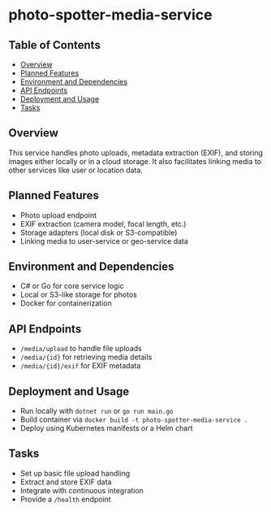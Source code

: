 # photo-spotter-media-service

## Table of Contents
- [Overview](#overview)
- [Planned Features](#planned-features)
- [Environment and Dependencies](#environment-and-dependencies)
- [API Endpoints](#api-endpoints)
- [Deployment and Usage](#deployment-and-usage)
- [Tasks](#tasks)

## Overview
This service handles photo uploads, metadata extraction (EXIF), and storing images either locally or in a cloud storage. It also facilitates linking media to other services like user or location data.

## Planned Features
- Photo upload endpoint
- EXIF extraction (camera model, focal length, etc.)
- Storage adapters (local disk or S3-compatible)
- Linking media to user-service or geo-service data

## Environment and Dependencies
- C# or Go for core service logic
- Local or S3-like storage for photos
- Docker for containerization

## API Endpoints
- `/media/upload` to handle file uploads
- `/media/{id}` for retrieving media details
- `/media/{id}/exif` for EXIF metadata

## Deployment and Usage
- Run locally with `dotnet run` or `go run main.go`
- Build container via `docker build -t photo-spotter-media-service .`
- Deploy using Kubernetes manifests or a Helm chart

## Tasks
- Set up basic file upload handling
- Extract and store EXIF data
- Integrate with continuous integration
- Provide a `/health` endpoint
